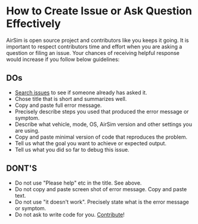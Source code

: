 # How to Create Issue or Ask Question Effectively

AirSim is open source project and contributors like you keeps it going. It is important to respect contributors time and effort when you are asking a question or filing an issue. Your chances of receiving helpful response would increase if you follow below guidelines:

## DOs

* [Search issues](https://github.com/Microsoft/AirSim/issues?utf8=%E2%9C%93&q=is%3Aissue) to see if someone already has asked it.
* Chose title that is short and summarizes well. 
* Copy and paste full error message.
* Precisely describe steps you used that produced the error message or symptom.
* Describe what vehicle, mode, OS, AirSim version and other settings you are using.
* Copy and paste minimal version of code that reproduces the problem.
* Tell us what the goal you want to achieve or expected output.
* Tell us what you did so far to debug this issue.

## DONT'S

* Do not use "Please help" etc in the title. See above.
* Do not copy and paste screen shot of error message. Copy and paste text.
* Do not use "it doesn't work". Precisely state what is the error message or symptom.
* Do not ask to write code for you. [Contribute](../CONTRIBUTING.md)!


